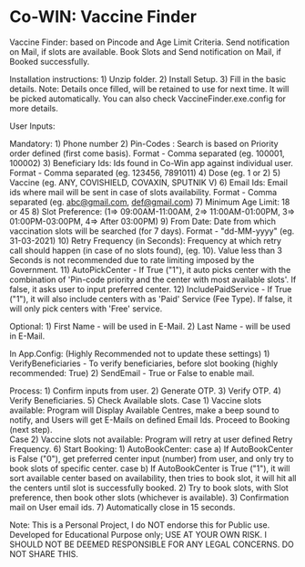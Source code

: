 # Co-WIN: Vaccine Finder
Vaccine Finder: based on Pincode and Age Limit Criteria.
Send notification on Mail, if slots are available.
Book Slots and Send notification on Mail, if Booked successfully.


Installation instructions:
	1) Unzip folder.
	2) Install Setup.
	3) Fill in the basic details.
Note: Details once filled, will be retained to use for next time. It will be picked automatically. You can also check VaccineFinder.exe.config for more details.


User Inputs:

Mandatory:
	1) Phone number
	2) Pin-Codes : Search is based on Priority order defined (first come basis). Format - Comma separated (eg. 100001, 100002)
	3) Beneficiary Ids: Ids found in Co-Win app against individual user. Format - Comma separated (eg. 123456, 7891011)
	4) Dose (eg. 1 or 2)
	5) Vaccine (eg. ANY, COVISHIELD, COVAXIN, SPUTNIK V)
	6) Email Ids: Email ids where mail will be sent in case of slots availability. Format - Comma separated (eg. abc@gmail.com, def@gmail.com)
	7) Minimum Age Limit: 18 or 45
	8) Slot Preference: (1=> 09:00AM-11:00AM, 2=> 11:00AM-01:00PM, 3=> 01:00PM-03:00PM, 4=> After 03:00PM)
	9) From Date: Date from which vaccination slots will be searched (for 7 days). Format - "dd-MM-yyyy" (eg. 31-03-2021)
	10) Retry Frequency (in Seconds): Frequency at which retry call should happen (in case of no slots found), (eg. 10). Value less than 3 Seconds is not recommended due to rate limiting imposed by the Government.
	11) AutoPickCenter - If True ("1"), it auto picks center with the combination of 'Pin-code priority and the center with most available slots'. If false, it asks user to input preferred center.
	12) IncludePaidService - If True ("1"), it will also include centers with as 'Paid' Service (Fee Type). If false, it will only pick centers with 'Free' service.

Optional:
	1) First Name - will be used in E-Mail.
	2) Last Name - will be used in E-Mail.
	
In App.Config: (Highly Recommended not to update these settings)
	1) VerifyBeneficiaries - To verify beneficiaries, before slot booking (highly recommended: True)
	2) SendEmail - True or False to enable mail.

Process:
	1) Confirm inputs from user.
	2) Generate OTP.
	3) Verify OTP.
	4) Verify Beneficiaries.
	5) Check Available slots.
	Case 1) Vaccine slots available: Program will Display Available Centres, make a beep sound to notify, and Users will get E-Mails on defined Email Ids. Proceed to Booking (next step).			
	Case 2) Vaccine slots not available: Program will retry at user defined Retry Frequency.
	6) Start Booking:
			1) AutoBookCenter:
				case a) If AutoBookCenter is False ("0"), get preferred center input (number) from user, and only try to book slots of specific center. 
				case b) If AutoBookCenter is True ("1"), it will sort available center based on availability, then tries to book slot, it will hit all the centers until slot is successfully booked.
			2) Try to book slots, with Slot preference, then book other slots (whichever is available).
			3) Confirmation mail on User email ids.
	7) Automatically close in 15 seconds.
	
	
Note: This is a Personal Project, I do NOT endorse this for Public use. Developed for Educational Purpose only; USE AT YOUR OWN RISK. I SHOULD NOT BE DEEMED RESPONSIBLE FOR ANY LEGAL CONCERNS. DO NOT SHARE THIS.
